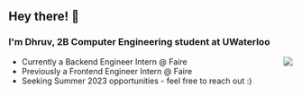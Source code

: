 ## Hey there! :wave:

### I'm Dhruv, 2B Computer Engineering student at UWaterloo


<img align="right" src="https://raw.githubusercontent.com/dhruvupadhyay88/dhruvupadhyay88/main/cat.gif" />

- Currently a Backend Engineer Intern @ Faire
- Previously a Frontend Engineer Intern @ Faire
- Seeking Summer 2023 opportunities - feel free to reach out :)
